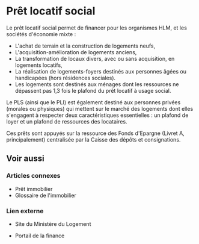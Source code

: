 # Prêt locatif social

Le prêt locatif social permet de financer pour les organismes HLM, et les sociétés d'économie mixte :

- L'achat de terrain et la construction de logements neufs,
- L'acquisition-amélioration de logements anciens,
- La transformation de locaux divers, avec ou sans acquisition, en logements locatifs,
- La réalisation de logements-foyers destinés aux personnes âgées ou handicapées (hors résidences sociales).
- Les logements sont destinés aux ménages dont les ressources ne dépassent pas 1,3 fois le plafond du prêt locatif à usage social.

Le PLS (ainsi que le PLI) est également destiné aux personnes privées (morales ou physiques) qui mettent sur le marché des logements dont elles s'engagent à respecter deux caractéristiques essentielles : un plafond de loyer et un plafond de ressources des locataires.

Ces prêts sont appuyés sur la ressource des Fonds d'Epargne (Livret A, principalement) centralisée par la Caisse des dépôts et consignations.

## Voir aussi

### Articles connexes

- Prêt immobilier
- Glossaire de l'immobilier

### Lien externe

- Site du Ministère du Logement

- Portail de la finance
